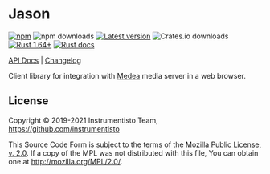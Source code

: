 Jason
=====

[![npm](https://img.shields.io/npm/v/medea-jason "npm")](https://www.npmjs.com/package/medea-jason)
![npm downloads](https://img.shields.io/npm/dt/medea-jason "npm downloads")
[![Latest version](https://img.shields.io/crates/v/medea-jason "Latest version")](https://crates.io/crates/medea-jason)
![Crates.io downloads](https://img.shields.io/crates/d/medea-client-api-proto "Crates.io downloads")
[![Rust 1.64+](https://img.shields.io/badge/rustc-1.64+-lightgray.svg "Rust 1.64+")](https://blog.rust-lang.org/2022/09/22/Rust-1.64.0.html)
[![Rust docs](https://docs.rs/medea-jason/badge.svg "Rust docs")](https://docs.rs/medea-jason)

[API Docs](https://docs.rs/medea-jason) |
[Changelog](https://github.com/instrumentisto/medea-jason/blob/master/CHANGELOG.md)

Client library for integration with [Medea] media server in a web browser.




## License

Copyright © 2019-2021 Instrumentisto Team, <https://github.com/instrumentisto>

This Source Code Form is subject to the terms of the [Mozilla Public License, v. 2.0](https://github.com/instrumentisto/medea-jason/blob/master/LICENSE.md). If a copy of the MPL was not distributed with this file, You can obtain one at <http://mozilla.org/MPL/2.0/>.




[Medea]: https://github.com/instrumentisto/medea
